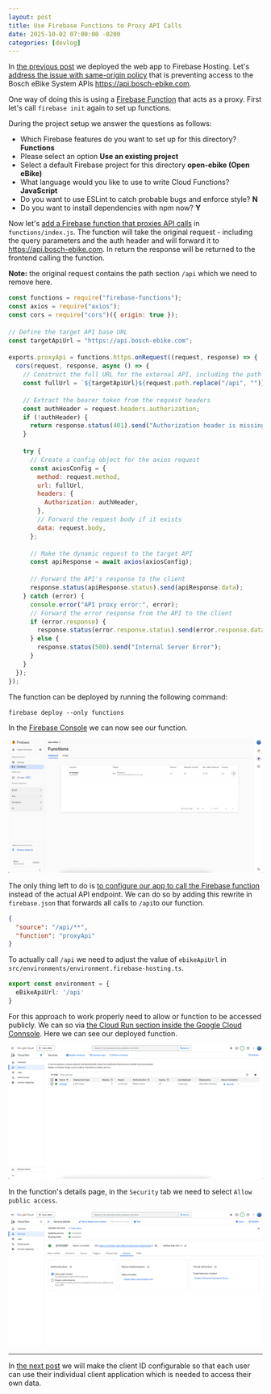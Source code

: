 ```yaml
---
layout: post
title: Use Firebase Functions to Proxy API Calls
date: 2025-10-02 07:00:00 -0200
categories: [devlog]
---
```


In [the previous post](https://open-ebike.github.io/devlog/2025/09/30/deploy-to-firebase-hosting.html) we deployed the web app to Firebase Hosting. 
Let's [address the issue with same-origin policy](https://github.com/open-ebike/open-ebike-frontend/issues/16) that is preventing access to the Bosch eBike System APIs https://api.bosch-ebike.com.

One way of doing this is using a [Firebase Function](https://firebase.google.com/docs/functions) that acts as a proxy.
First let's call `firebase init` again to set up functions.

During the project setup we answer the questions as follows:

* Which Firebase features do you want to set up for this directory? **Functions** 
* Please select an option **Use an existing project** 
* Select a default Firebase project for this directory **open-ebike (Open eBike)** 
* What language would you like to use to write Cloud Functions? **JavaScript**  
* Do you want to use ESLint to catch probable bugs and enforce style? **N** 
* Do you want to install dependencies with npm now? **Y** 

Now let's [add a Firebase function that proxies API calls](https://github.com/open-ebike/open-ebike-frontend/commit/d50e414a025842d630a9755de8ddfe94fdc2c227) in `functions/index.js`.
The function will take the original request - including the query parameters and the auth header and will forward it to https://api.bosch-ebike.com.
In return the response will be returned to the frontend calling the function.

**Note:** the original request contains the path section `/api` which we need to remove here.

```js
const functions = require("firebase-functions");
const axios = require("axios");
const cors = require("cors")({ origin: true });

// Define the target API base URL
const targetApiUrl = "https://api.bosch-ebike.com";

exports.proxyApi = functions.https.onRequest((request, response) => {
  cors(request, response, async () => {
    // Construct the full URL for the external API, including the path and query string
    const fullUrl = `${targetApiUrl}${request.path.replace("/api", "")}${request.url.includes("?") ? "?" + request.url.split("?")[1] : ""}`;

    // Extract the bearer token from the request headers
    const authHeader = request.headers.authorization;
    if (!authHeader) {
      return response.status(401).send("Authorization header is missing");
    }

    try {
      // Create a config object for the axios request
      const axiosConfig = {
        method: request.method,
        url: fullUrl,
        headers: {
          Authorization: authHeader,
        },
        // Forward the request body if it exists
        data: request.body,
      };

      // Make the dynamic request to the target API
      const apiResponse = await axios(axiosConfig);

      // Forward the API's response to the client
      response.status(apiResponse.status).send(apiResponse.data);
    } catch (error) {
      console.error("API proxy error:", error);
      // Forward the error response from the API to the client
      if (error.response) {
        response.status(error.response.status).send(error.response.data);
      } else {
        response.status(500).send("Internal Server Error");
      }
    }
  });
});

```

The function can be deployed by running the following command:

```shell
firebase deploy --only functions
```

In the [Firebase Console](https://console.firebase.google.com/) we can now see our function.

![firebase-function.png](/assets/2025-10-02/firebase-function.png)

The only thing left to do is [to configure our app to call the Firebase function](https://github.com/open-ebike/open-ebike-frontend/commit/e98057dc0d145fb8be97148097ba454e3667536f) instead of the actual API endpoint.
We can do so by adding this rewrite in `firebase.json` that forwards all calls to `/api`to our function.

```json
{
  "source": "/api/**",
  "function": "proxyApi"
}
```

To actually call `/api` we need to adjust the value of `ebikeApiUrl` in `src/environments/environment.firebase-hosting.ts`.

```ts
export const environment = {
  eBikeApiUrl: '/api'
}
```

For this approach to work properly need to allow or function to be accessed publicly. We can so via [the Cloud Run section inside the Google Cloud Connsole](https://console.cloud.google.com/run). Here we can see our deployed function. 

![cloud-run-overview.png](/assets/2025-10-02/cloud-run-overview.png)

In the function's details page, in the `Security` tab we need to select `Allow public access`.

![cloud-run-allow-public-access.png](/assets/2025-10-02/cloud-run-allow-public-access.png)

---

In [the next post](https://open-ebike.github.io/devlog/2025/10/03/make-client-id-configurable.html) we will make the client ID configurable so that each user can use their individual client application which is needed to access their own data.

